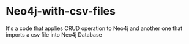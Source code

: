 # Neo4j-with-csv-files
It's a code that applies CRUD operation to Neo4j and another one that imports a csv file into Neo4j Database
